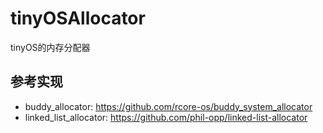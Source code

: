 # tinyOSAllocator
tinyOS的内存分配器

## 参考实现

+ buddy_allocator: https://github.com/rcore-os/buddy_system_allocator
+ linked_list_allocator: https://github.com/phil-opp/linked-list-allocator